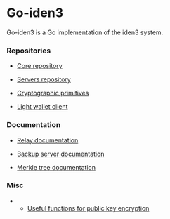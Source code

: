 # Go-iden3

Go-iden3 is a Go implementation of the iden3 system.

### Repositories

- [Core repository](https://github.com/iden3/go-iden3-core)

- [Servers repository](https://github.com/iden3/go-iden3-servers)

- [Cryptographic primitives](https://github.com/iden3/go-iden3-crypto)

- [Light wallet client](https://github.com/iden3/go-iden3-light-wallet)

### Documentation

- [Relay documentation](https://github.com/iden3/go-iden3-core/blob/master/Relay.md)

- [Backup server documentation](https://github.com/iden3/go-iden3-servers/tree/master/cmd/backupserver)

- [Merkle tree documentation](https://github.com/iden3/go-iden3-core/blob/master/merkletreeDoc/merkletree.md)

### Misc

- - [Useful functions for public key encryption](https://github.com/iden3/go-iden3-core/tree/master/crypto/public-key-encryption)

